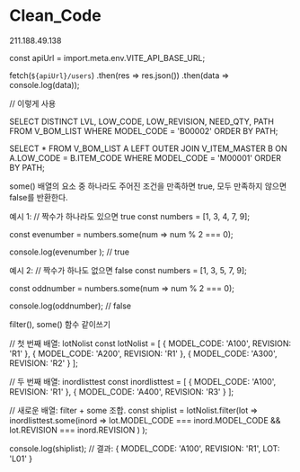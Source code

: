 # Clean_Code

211.188.49.138

const apiUrl = import.meta.env.VITE_API_BASE_URL;

fetch(`${apiUrl}/users`)
.then(res => res.json())
.then(data => console.log(data));

// 이렇게 사용

SELECT DISTINCT LVL, LOW_CODE, LOW_REVISION, NEED_QTY, PATH
FROM V_BOM_LIST
WHERE MODEL_CODE = 'B00002'
ORDER BY PATH;

SELECT \* FROM V_BOM_LIST A
LEFT OUTER JOIN V_ITEM_MASTER B
ON A.LOW_CODE = B.ITEM_CODE
WHERE MODEL_CODE = 'M00001'
ORDER BY PATH;

some()
배열의 요소 중 하나라도 주어진 조건을 만족하면 true, 모두 만족하지 않으면 false를 반환한다.

예시 1: // 짝수가 하나라도 있으면 true
const numbers = [1, 3, 4, 7, 9];

const evenumber = numbers.some(num => num % 2 === 0);

console.log(evenumber ); // true

예시 2: // 짝수가 하나도 없으면 false
const numbers = [1, 3, 5, 7, 9];

const oddnumber = numbers.some(num => num % 2 === 0);

console.log(oddnumber); // false

filter(), some() 함수 같이쓰기

// 첫 번째 배열: lotNolist
const lotNolist = [
{ MODEL_CODE: 'A100', REVISION: 'R1' },
{ MODEL_CODE: 'A200', REVISION: 'R1' },
{ MODEL_CODE: 'A300', REVISION: 'R2' }
];

// 두 번째 배열: inordlisttest
const inordlisttest = [
{ MODEL_CODE: 'A100', REVISION: 'R1' },
{ MODEL_CODE: 'A400', REVISION: 'R3' }
];

// 새로운 배열: filter + some 조합.
const shiplist = lotNolist.filter(lot =>
inordlisttest.some(inord =>
lot.MODEL_CODE === inord.MODEL_CODE && lot.REVISION === inord.REVISION
)
);

console.log(shiplist); // 결과: { MODEL_CODE: 'A100', REVISION: 'R1', LOT: 'L01' }
